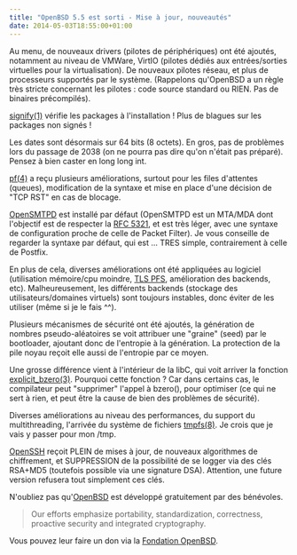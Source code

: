 ```yaml
---
title: "OpenBSD 5.5 est sorti - Mise à jour, nouveautés"
date: 2014-05-03T18:55:00+01:00
---
```


Au menu, de nouveaux drivers (pilotes de périphériques) ont été ajoutés,
notamment au niveau de VMWare, VirtIO (pilotes dédiés aux entrées/sorties
virtuelles pour la virtualisation). De nouveaux pilotes réseau, et plus de
processeurs supportés par le système. (Rappelons qu'OpenBSD a un règle très
stricte concernant les pilotes : code source standard ou RIEN.
Pas de binaires précompilés).

[signify(1)](http://www.openbsd.org/cgi-bin/man.cgi?query=signify&sektion=1)
vérifie les packages à l'installation ! Plus de blagues sur les packages non
signés !


Les dates sont désormais sur 64 bits (8 octets). En gros, pas de problèmes lors
du passage de 2038 (on ne pourra pas dire qu'on n'était pas préparé). Pensez à
bien caster en long long int.


[pf(4)](http://www.openbsd.org/cgi-bin/man.cgi?query=pf&sektion=4) a reçu
plusieurs améliorations, surtout pour les files d'attentes (queues),
modification de la syntaxe et mise en place d'une décision de "TCP RST" en cas
de blocage.


[OpenSMTPD](https://www.opensmtpd.org/) est installé par défaut (OpenSMTPD est
un MTA/MDA dont l'objectif est de respecter la
[RFC 5321](https://tools.ietf.org/html/rfc5321), et est très léger, avec une
syntaxe de configuration proche de celle de Packet Filter). Je vous conseille
de regarder la syntaxe par défaut, qui est ... TRES simple, contrairement à
celle de Postfix.

En plus de cela, diverses améliorations ont été appliquées au logiciel
(utilisation mémoire/cpu moindre,
[TLS PFS](https://en.wikipedia.org/wiki/Perfect_forward_secrecy), amélioration
des backends, etc). Malheureusement, les différents backends (stockage des
utilisateurs/domaines virtuels) sont toujours instables, donc éviter de les
utiliser (même si je le fais ^^).


Plusieurs mécanismes de sécurité ont été ajoutés, la génération de nombres
pseudo-aléatoires se voit attribuer une "graine" (seed) par le bootloader,
ajoutant donc de l'entropie à la génération. La protection de la pile noyau
reçoit elle aussi de l'entropie par ce moyen.


Une grosse différence vient à l'intérieur de la libC, qui voit arriver la
fonction [explicit_bzero(3)](http://www.openbsd.org/cgi-bin/man.cgi?query=explicit_bzero&sektion=3).
Pourquoi cette fonction ? Car dans certains cas, le compilateur peut
"supprimer" l'appel à bzero(), pour optimiser (ce qui ne sert à rien, et peut
être la cause de bien des problèmes de sécurité).


Diverses améliorations au niveau des performances, du support du
multithreading, l'arrivée du système de fichiers
[tmpfs(8)](http://www.openbsd.org/cgi-bin/man.cgi?query=mount_tmpfs&sektion=8).
Je crois que je vais y passer pour mon /tmp.


[OpenSSH](http://www.openssh.com/) reçoit PLEIN de mises à jour, de nouveaux
algorithmes de chiffrement, et SUPPRESSION de la possibilité de se logger via
des clés RSA+MD5 (toutefois possible via une signature DSA). Attention, une
future version refusera tout simplement ces clés.


N'oubliez pas qu'[OpenBSD](http://www.openbsd.org/index.html) est développé
gratuitement par des bénévoles.

> Our efforts emphasize portability, standardization, correctness, proactive
> security and integrated cryptography.

Vous pouvez leur faire un don via la
[Fondation OpenBSD](http://www.openbsdfoundation.org/).

